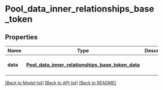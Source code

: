 # Pool_data_inner_relationships_base_token
## Properties

| Name | Type | Description | Notes |
|------------ | ------------- | ------------- | -------------|
| **data** | [**Pool_data_inner_relationships_base_token_data**](Pool_data_inner_relationships_base_token_data.md) |  | [optional] [default to null] |

[[Back to Model list]](../README.md#documentation-for-models) [[Back to API list]](../README.md#documentation-for-api-endpoints) [[Back to README]](../README.md)

